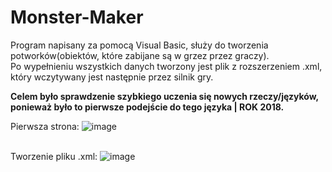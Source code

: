 # Monster-Maker
Program napisany za pomocą Visual Basic, służy do tworzenia potworków(obiektów, które zabijane są w grzez przez graczy).<br>
Po wypełnieniu wszystkich danych tworzony jest plik z rozszerzeniem .xml, który wczytywany jest następnie przez silnik gry.<br>

<strong>Celem było sprawdzenie szybkiego uczenia się nowych rzeczy/języków, ponieważ było to pierwsze podejście do tego języka | ROK 2018.</strong>

Pierwsza strona:
![image](https://user-images.githubusercontent.com/13680034/220199179-855b635e-55c7-4efd-9e59-54dee9899077.png)

<br>Tworzenie pliku .xml:
![image](https://user-images.githubusercontent.com/13680034/220199380-888701c5-3855-4eeb-b069-ea3eed6298ce.png)
